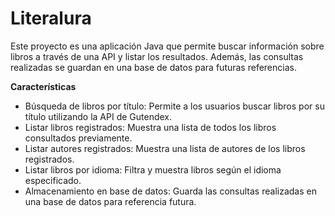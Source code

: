# Literalura

Este proyecto es una aplicación Java que permite buscar información sobre libros a través de una API y listar los resultados. Además, las consultas realizadas se guardan en una base de datos para futuras referencias.

**Características**

- Búsqueda de libros por título: Permite a los usuarios buscar libros por su título utilizando la API de Gutendex.
- Listar libros registrados: Muestra una lista de todos los libros consultados previamente.
- Listar autores registrados: Muestra una lista de autores de los libros registrados.
- Listar libros por idioma: Filtra y muestra libros según el idioma especificado.
- Almacenamiento en base de datos: Guarda las consultas realizadas en una base de datos para referencia futura.
